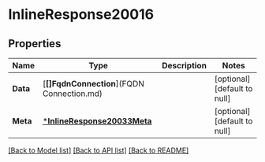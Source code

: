 # InlineResponse20016

## Properties
Name | Type | Description | Notes
------------ | ------------- | ------------- | -------------
**Data** | [**[]FqdnConnection**](FQDN Connection.md) |  | [optional] [default to null]
**Meta** | [***InlineResponse20033Meta**](inline_response_200_33_meta.md) |  | [optional] [default to null]

[[Back to Model list]](../README.md#documentation-for-models) [[Back to API list]](../README.md#documentation-for-api-endpoints) [[Back to README]](../README.md)


